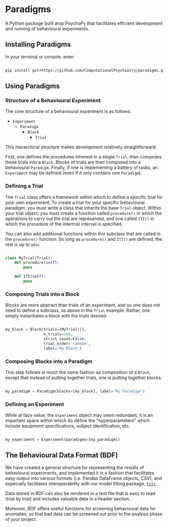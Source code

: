 # Paradigms

A Python package built atop PsychoPy that facilitates efficient development and running of behavioural experiments.

## Installing Paradigms

In your terminal or console, enter

``` bash

pip install git+https://github.com/ComputationalPsychiatry/paradigms.git

```

## Using Paradigms

### Structure of a Behavioural Experiment

The core structure of a behavioural experiment is as follows:

+ `Experiment`
    + `Paradigm`
        + `Block`
            + `Trial`

This hierarchical structure makes development relatively straightforward.

First, one defines the procedures inherent in a single `Trial`, then composes these trials into a `Block`. Blocks of trials are then composed into a behavioural `Paradigm`. Finally, if one is implementing a battery of tasks, an `Experiment` may be defined (even if it only contains one `Paradigm`).

### Defining a Trial

The `Trial` class offers a framework within which to define a specific trial for your own experiment. To create a trial for your specific behavioural paradigm, you must write a class that inherits the base `Trial` object. Within your trial object, you must create a function called `procedure()` in which the operations to carry out the trial are represented, and one called `ITI()` in which the procedure of the intertrial interval is specified.

You can also add additional functions within this subclass that are called in the `procedure()` function. So long as `procedure()` and `ITI()` are defined, the rest is up to you.

``` python

class MyTrial(Trial):
    def procedure(self):
        pass

    def ITI(self):
        pass

```

### Composing Trials into a Block

Blocks are more abstract than trials of an experiment, and so one does not need to define a subclass, as above in the `Trial` example. Rather, one simply instantiates a block with the trials desired:

``` python

my_block = Block(trials=[MyTrial()],
                 n_trials=100,
                 strict_count=False,
                 trial_order='random',
                 label='My Block')

```

### Composing Blocks into a Paradigm

This step follows in much the same fashion as composition of a `Block`, except that instead of putting together trials, one is putting together blocks.

``` python

my_paradigm = Paradigm(blocks=[my_block], label='My Paradigm')

```

### Defining an Experiment

While at face value, the `Experiment` object may seem redundant, it is an important space within which do define the "hyperparameters" which include equipment specifications, subject identification, etc.

``` python

my_experiment = Experiment(paradigms=[my_paradigm])

```

## The Behavioural Data Format (BDF)

We have created a general structure for representing the results of behavioural experiments, and implemented it in a fashion that facilitates easy output into various formats (i.e. Pandas DataFrame objects, CSV), and especially facilitates interoperability with our model fitting package, [`Fitr`](https://github.com/ComputationalPsychiatry/fitr).

Data stored in BDF can also be rendered in a text file that is easy to read (trial by trial) and includes valuable data in a header section.

Moreover, BDF offers useful functions for screening behavioural data for anomalies, so that bad data can be screened out prior to the analysis phase of your project.
